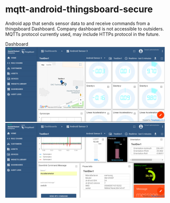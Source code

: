 # mqtt-android-thingsboard-secure
Android app that sends sensor data to and receive commands from a thingsboard Dashboard. Company dashboard is not accessible to outsiders.
MQTTs protocol currently used, may include HTTPs protocol in the future.

Dashboard
![screenshot1](app/src/main/res/drawable/thingsboard1.png)
![screenshot2](app/src/main/res/drawable/thingsboard2.png)
